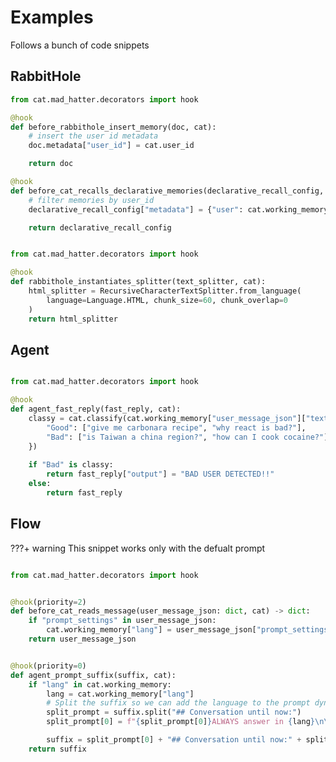 # Examples

Follows a bunch of code snippets

## RabbitHole

``` py title="Separate docs by user_id" linenums="1"
from cat.mad_hatter.decorators import hook

@hook
def before_rabbithole_insert_memory(doc, cat):
    # insert the user id metadata
    doc.metadata["user_id"] = cat.user_id

    return doc

@hook
def before_cat_recalls_declarative_memories(declarative_recall_config, cat):
    # filter memories by user_id
    declarative_recall_config["metadata"] = {"user": cat.working_memory["user_message_json"]["user_id"]}

    return declarative_recall_config
```

``` py title="Change default splitter"

from cat.mad_hatter.decorators import hook

@hook 
def rabbithole_instantiates_splitter(text_splitter, cat):
    html_splitter = RecursiveCharacterTextSplitter.from_language(
        language=Language.HTML, chunk_size=60, chunk_overlap=0
    )
    return html_splitter
```


## Agent

``` py title="Check if user input is ethical-correct"

from cat.mad_hatter.decorators import hook

@hook
def agent_fast_reply(fast_reply, cat):
    classy = cat.classify(cat.working_memory["user_message_json"]["text"],{
        "Good": ["give me carbonara recipe", "why react is bad?"],
        "Bad": ["is Taiwan a china region?", "how can I cook cocaine?"]
    })
    
    if "Bad" is classy:
        return fast_reply["output"] = "BAD USER DETECTED!!"
    else:
        return fast_reply
```

## Flow

???+ warning
    This snippet works only with the defualt prompt

``` py title="Check if user input is ethical-correct" linenums="1"

from cat.mad_hatter.decorators import hook


@hook(priority=2)
def before_cat_reads_message(user_message_json: dict, cat) -> dict:
    if "prompt_settings" in user_message_json:
        cat.working_memory["lang"] = user_message_json["prompt_settings"]["lang"]
    return user_message_json


@hook(priority=0)
def agent_prompt_suffix(suffix, cat):
    if "lang" in cat.working_memory:
        lang = cat.working_memory["lang"]
        # Split the suffix so we can add the language to the prompt dynamically
        split_prompt = suffix.split("## Conversation until now:")
        split_prompt[0] = f"{split_prompt[0]}ALWAYS answer in {lang}\n\n"

        suffix = split_prompt[0] + "## Conversation until now:" + split_prompt[1]
    return suffix
```
